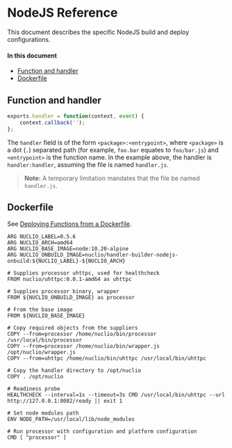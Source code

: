 # NodeJS Reference

This document describes the specific NodeJS build and deploy configurations.

#### In this document

- [Function and handler](#function-and-handler)
- [Dockerfile](#dockerfile)

## Function and handler

```js
exports.handler = function(context, event) {
    context.callback('');
};
```

The `handler` field is of the form `<package>:<entrypoint>`, where `<package>` is a dot (`.`) separated path (for example, `foo.bar` equates to `foo/bar.js`) and `<entrypoint>` is the function name. In the example above, the handler is `handler:handler`, assuming the file is named `handler.js`.
> **Note:** A temporary limitation mandates that the file be named `handler.js`.

## Dockerfile

See [Deploying Functions from a Dockerfile](/docs/tasks/deploy-functions-from-dockerfile.md).

```
ARG NUCLIO_LABEL=0.5.6
ARG NUCLIO_ARCH=amd64
ARG NUCLIO_BASE_IMAGE=node:10.20-alpine
ARG NUCLIO_ONBUILD_IMAGE=nuclio/handler-builder-nodejs-onbuild:${NUCLIO_LABEL}-${NUCLIO_ARCH}

# Supplies processor uhttpc, used for healthcheck
FROM nuclio/uhttpc:0.0.1-amd64 as uhttpc

# Supplies processor binary, wrapper
FROM ${NUCLIO_ONBUILD_IMAGE} as processor

# From the base image
FROM ${NUCLIO_BASE_IMAGE}

# Copy required objects from the suppliers
COPY --from=processor /home/nuclio/bin/processor /usr/local/bin/processor
COPY --from=processor /home/nuclio/bin/wrapper.js /opt/nuclio/wrapper.js
COPY --from=uhttpc /home/nuclio/bin/uhttpc /usr/local/bin/uhttpc

# Copy the handler directory to /opt/nuclio
COPY . /opt/nuclio

# Readiness probe
HEALTHCHECK --interval=1s --timeout=3s CMD /usr/local/bin/uhttpc --url http://127.0.0.1:8082/ready || exit 1

# Set node modules path
ENV NODE_PATH=/usr/local/lib/node_modules

# Run processor with configuration and platform configuration
CMD [ "processor" ]
```

